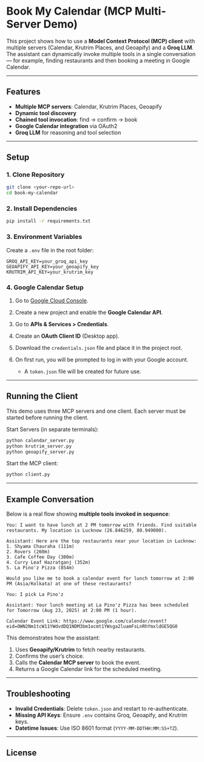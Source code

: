 # Book My Calendar (MCP Multi-Server Demo)

This project shows how to use a **Model Context Protocol (MCP) client** with multiple servers (Calendar, Krutrim Places, and Geoapify) and a **Groq LLM**.  
The assistant can dynamically invoke multiple tools in a single conversation — for example, finding restaurants and then booking a meeting in Google Calendar.

---

## Features

- **Multiple MCP servers**: Calendar, Krutrim Places, Geoapify  
- **Dynamic tool discovery**  
- **Chained tool invocation**: find → confirm → book  
- **Google Calendar integration** via OAuth2  
- **Groq LLM** for reasoning and tool selection  

---

## Setup

### 1. Clone Repository

```bash
git clone <your-repo-url>
cd book-my-calendar
```

### 2. Install Dependencies

```bash
pip install -r requirements.txt
```

### 3. Environment Variables

Create a `.env` file in the root folder:

```
GROQ_API_KEY=your_groq_api_key
GEOAPIFY_API_KEY=your_geoapify_key
KRUTRIM_API_KEY=your_krutrim_key
```

### 4. Google Calendar Setup

1. Go to [Google Cloud Console](https://console.cloud.google.com/).
2. Create a new project and enable the **Google Calendar API**.
3. Go to **APIs & Services > Credentials**.
4. Create an **OAuth Client ID** (Desktop app).
5. Download the `credentials.json` file and place it in the project root.
6. On first run, you will be prompted to log in with your Google account.

   * A `token.json` file will be created for future use.

---

## Running the Client

This demo uses three MCP servers and one client.
Each server must be started before running the client.

Start Servers (in separate terminals):
```bash
python calendar_server.py
python krutrim_server.py
python geoapify_server.py
```

Start the MCP client:

```bash
python client.py
```

---

## Example Conversation

Below is a real flow showing **multiple tools invoked in sequence**:

```
You: I want to have lunch at 2 PM tomorrow with friends. Find suitable restaurants. My location is Lucknow (26.846259, 80.949000).

Assistant: Here are the top restaurants near your location in Lucknow:
1. Shyama Chauraha (111m)
2. Rovers (260m)
3. Cafe Coffee Day (300m)
4. Curry Leaf Hazratganj (352m)
5. La Pino'z Pizza (854m)

Would you like me to book a calendar event for lunch tomorrow at 2:00 PM (Asia/Kolkata) at one of these restaurants?

You: I pick La Pino'z

Assistant: Your lunch meeting at La Pino'z Pizza has been scheduled for Tomorrow (Aug 23, 2025) at 2:00 PM (1 hour).

Calendar Event Link: https://www.google.com/calendar/event?eid=OWN2Nm1tcW11YWdvdDQ1NDM3bm1ocmt1YWsga2luamFsLnRhYmxldGE5QG0
```

This demonstrates how the assistant:

1. Uses **Geoapify/Krutrim** to fetch nearby restaurants.
2. Confirms the user’s choice.
3. Calls the **Calendar MCP server** to book the event.
4. Returns a Google Calendar link for the scheduled meeting.

---

## Troubleshooting

* **Invalid Credentials**: Delete `token.json` and restart to re-authenticate.
* **Missing API Keys**: Ensure `.env` contains Groq, Geoapify, and Krutrim keys.
* **Datetime Issues**: Use ISO 8601 format (`YYYY-MM-DDTHH:MM:SS+TZ`).

---

## License
